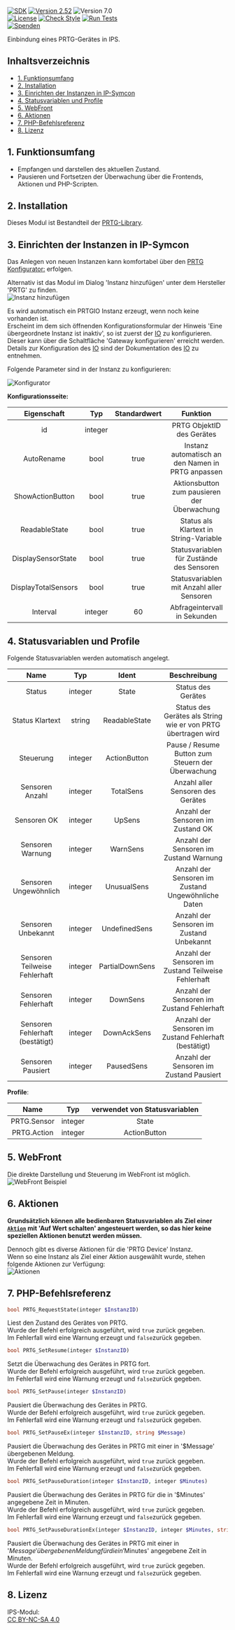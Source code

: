 [![SDK](https://img.shields.io/badge/Symcon-PHPModul-red.svg)](https://www.symcon.de/service/dokumentation/entwicklerbereich/sdk-tools/sdk-php/)
[![Version 2.52](https://img.shields.io/badge/Modul%20Version-2.52-blue.svg)]()
![Version 7.0](https://img.shields.io/badge/Symcon%20Version-7.0%20%3E-green.svg)  
[![License](https://img.shields.io/badge/License-CC%20BY--NC--SA%204.0-green.svg)](https://creativecommons.org/licenses/by-nc-sa/4.0/)
[![Check Style](https://github.com/Nall-chan/PRTG/workflows/Check%20Style/badge.svg)](https://github.com/Nall-chan/PRTG/actions)
[![Run Tests](https://github.com/Nall-chan/PRTG/workflows/Run%20Tests/badge.svg)](https://github.com/Nall-chan/PRTG/actions)  
[![Spenden](https://www.paypalobjects.com/de_DE/DE/i/btn/btn_donate_SM.gif)](../README.md#4-spenden)  

Einbindung eines PRTG-Gerätes in IPS.  

## Inhaltsverzeichnis <!-- omit in toc -->

- [1. Funktionsumfang](#1-funktionsumfang)
- [2. Installation](#2-installation)
- [3. Einrichten der Instanzen in IP-Symcon](#3-einrichten-der-instanzen-in-ip-symcon)
- [4. Statusvariablen und Profile](#4-statusvariablen-und-profile)
- [5. WebFront](#5-webfront)
- [6. Aktionen](#6-aktionen)
- [7. PHP-Befehlsreferenz](#7-php-befehlsreferenz)
- [8. Lizenz](#8-lizenz)

## 1. Funktionsumfang

 - Empfangen und darstellen des aktuellen Zustand.  
 - Pausieren und Fortsetzen der Überwachung über die Frontends, Aktionen und PHP-Scripten.  

## 2. Installation

 Dieses Modul ist Bestandteil der [PRTG-Library](../README.md#3-software-installation). 

## 3. Einrichten der Instanzen in IP-Symcon

Das Anlegen von neuen Instanzen kann komfortabel über den [PRTG Konfigurator:](../PRTGConfigurator/README.md#3-einrichten-der-instanzen-in-ip-symcon) erfolgen. 

Alternativ ist das Modul im Dialog 'Instanz hinzufügen' unter dem Hersteller 'PRTG' zu finden.  
![Instanz hinzufügen](imgs/add.png)  

Es wird automatisch ein PRTGIO Instanz erzeugt, wenn noch keine vorhanden ist.  
Erscheint im dem sich öffnenden Konfigurationsformular der Hinweis 'Eine übergeordnete Instanz ist inaktiv', so ist zuerst der [IO](../PRTGIO/README.md#4-einrichten-der-instanzen-in-ip-symcon) zu konfigurieren.  
Dieser kann über die Schaltfläche 'Gateway konfigurieren' erreicht werden.  
Details zur Konfiguration des [IO](../PRTGIO/README.md#4-einrichten-der-instanzen-in-ip-symcon) sind der Dokumentation des [IO](../PRTGIO/README.md#4-einrichten-der-instanzen-in-ip-symcon) zu entnehmen.

Folgende Parameter sind in der Instanz zu konfigurieren:  

![Konfigurator](imgs/conf.png)  

**Konfigurationsseite:**  

|     Eigenschaft     |   Typ   | Standardwert |                     Funktion                      |
| :-----------------: | :-----: | :----------: | :-----------------------------------------------: |
|         id          | integer |              |             PRTG ObjektID des Gerätes             |
|     AutoRename      |  bool   |     true     | Instanz automatisch an den Namen in PRTG anpassen |
|  ShowActionButton   |  bool   |     true     |    Aktionsbutton zum pausieren der Überwachung    |
|    ReadableState    |  bool   |     true     |      Status als Klartext in String-Variable       |
| DisplaySensorState  |  bool   |     true     |     Statusvariablen für Zustände des Sensoren     |
| DisplayTotalSensors |  bool   |     true     |     Statusvariablen mit Anzahl aller Sensoren     |
|      Interval       | integer |      60      |           Abfrageintervall in Sekunden            |

## 4. Statusvariablen und Profile

Folgende Statusvariablen werden automatisch angelegt.  

|              Name               |   Typ   |      Ident      |                         Beschreibung                          |
| :-----------------------------: | :-----: | :-------------: | :-----------------------------------------------------------: |
|             Status              | integer |      State      |                      Status des Gerätes                       |
|         Status Klartext         | string  |  ReadableState  | Status des Gerätes als String wie er von PRTG übertragen wird |
|            Steuerung            | integer |  ActionButton   |       Pause / Resume Button zum Steuern der Überwachung       |
|         Sensoren Anzahl         | integer |    TotalSens    |               Anzahl aller Sensoren des Gerätes               |
|           Sensoren OK           | integer |     UpSens      |               Anzahl der Sensoren im Zustand OK               |
|        Sensoren Warnung         | integer |    WarnSens     |            Anzahl der Sensoren im Zustand Warnung             |
|      Sensoren Ungewöhnlich      | integer |   UnusualSens   |      Anzahl der Sensoren im Zustand Ungewöhnliche Daten       |
|       Sensoren Unbekannt        | integer |  UndefinedSens  |           Anzahl der Sensoren im Zustand Unbekannt            |
|  Sensoren Teilweise Fehlerhaft  | integer | PartialDownSens |      Anzahl der Sensoren im Zustand Teilweise Fehlerhaft      |
|       Sensoren Fehlerhaft       | integer |    DownSens     |           Anzahl der Sensoren im Zustand Fehlerhaft           |
| Sensoren Fehlerhaft (bestätigt) | integer |   DownAckSens   |     Anzahl der Sensoren im Zustand Fehlerhaft (bestätigt)     |
|        Sensoren Pausiert        | integer |   PausedSens    |            Anzahl der Sensoren im Zustand Pausiert            |

**Profile**:

|    Name     |   Typ   | verwendet von Statusvariablen |
| :---------: | :-----: | :---------------------------: |
| PRTG.Sensor | integer |             State             |
| PRTG.Action | integer |         ActionButton          |

## 5. WebFront

Die direkte Darstellung und Steuerung im WebFront ist möglich.  
![WebFront Beispiel](imgs/wf.png)  

## 6. Aktionen

__Grundsätzlich können alle bedienbaren Statusvariablen als Ziel einer [`Aktion`](https://www.symcon.de/service/dokumentation/konzepte/automationen/ablaufplaene/aktionen/) mit 'Auf Wert schalten' angesteuert werden, so das hier keine speziellen Aktionen benutzt werden müssen.__

Dennoch gibt es diverse Aktionen für die 'PRTG Device' Instanz.  
Wenn so eine Instanz als Ziel einer Aktion ausgewählt wurde, stehen folgende Aktionen zur Verfügung:  
![Aktionen](imgs/actions.png)  

## 7. PHP-Befehlsreferenz

```php
bool PRTG_RequestState(integer $InstanzID)
```
Liest den Zustand des Gerätes von PRTG.  
Wurde der Befehl erfolgreich ausgeführt, wird `true` zurück gegeben.  
Im Fehlerfall wird eine Warnung erzeugt und `false`zurück gegeben.  

```php
bool PRTG_SetResume(integer $InstanzID)
```
Setzt die Überwachung des Gerätes in PRTG fort.  
Wurde der Befehl erfolgreich ausgeführt, wird `true` zurück gegeben.  
Im Fehlerfall wird eine Warnung erzeugt und `false`zurück gegeben.  

```php
bool PRTG_SetPause(integer $InstanzID)
```
Pausiert die Überwachung des Gerätes in PRTG.  
Wurde der Befehl erfolgreich ausgeführt, wird `true` zurück gegeben.  
Im Fehlerfall wird eine Warnung erzeugt und `false`zurück gegeben.  

```php
bool PRTG_SetPauseEx(integer $InstanzID, string $Message)
```
Pausiert die Überwachung des Gerätes in PRTG mit einer in '$Message' übergebenen Meldung.  
Wurde der Befehl erfolgreich ausgeführt, wird `true` zurück gegeben.  
Im Fehlerfall wird eine Warnung erzeugt und `false`zurück gegeben.  

```php
bool PRTG_SetPauseDuration(integer $InstanzID, integer $Minutes)
```
Pausiert die Überwachung des Gerätes in PRTG für die in '$Minutes' angegebene Zeit in Minuten.  
Wurde der Befehl erfolgreich ausgeführt, wird `true` zurück gegeben.  
Im Fehlerfall wird eine Warnung erzeugt und `false`zurück gegeben.  

```php
bool PRTG_SetPauseDurationEx(integer $InstanzID, integer $Minutes, string $Message)
```
Pausiert die Überwachung des Gerätes in PRTG mit einer in '$Message' übergebenen Meldung für die in '$Minutes' angegebene Zeit in Minuten.  
Wurde der Befehl erfolgreich ausgeführt, wird `true` zurück gegeben.  
Im Fehlerfall wird eine Warnung erzeugt und `false`zurück gegeben.  

## 8. Lizenz

  IPS-Modul:  
  [CC BY-NC-SA 4.0](https://creativecommons.org/licenses/by-nc-sa/4.0/)  
